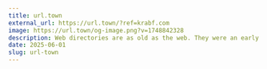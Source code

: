 ```yaml
---
title: url.town
external_url: https://url.town/?ref=krabf.com
image: https://url.town/og-image.png?v=1748842328
description: Web directories are as old as the web. They were an early (and for a while, the only) solution to the challenge of collecting and discovering interesting and useful links. Before search engines, this was how we found cool stuff online. Another rabbit hole!
date: 2025-06-01
slug: url-town
---
```

